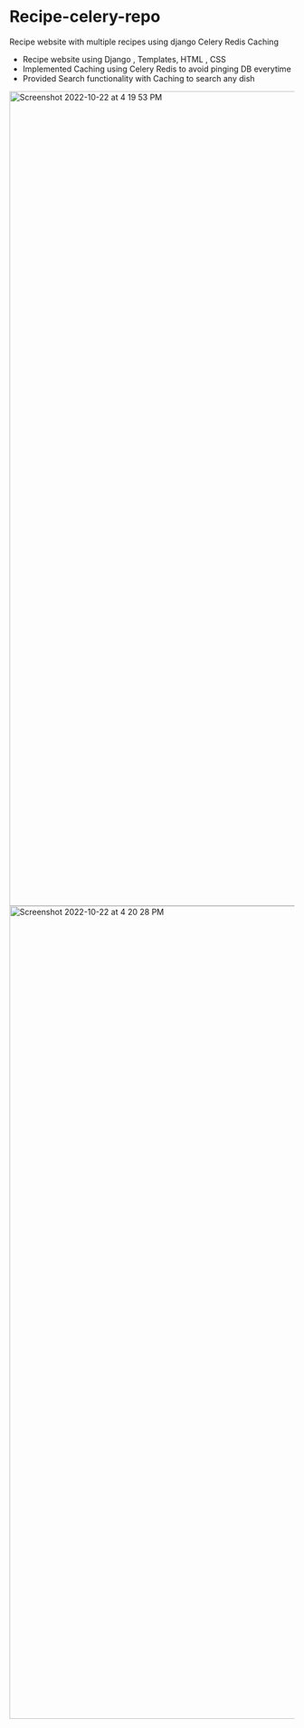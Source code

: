 # Recipe-celery-repo
Recipe website with multiple recipes using django Celery Redis Caching
- Recipe website using Django , Templates, HTML , CSS 
- Implemented Caching using Celery Redis to avoid pinging DB everytime 
- Provided Search functionality with Caching to search any dish 

<img width="1440" alt="Screenshot 2022-10-22 at 4 19 53 PM" src="https://user-images.githubusercontent.com/78414267/197335200-ef9d10b7-aa9f-4bd6-9305-5fc6781c2848.png">
<img width="1437" alt="Screenshot 2022-10-22 at 4 20 28 PM" src="https://user-images.githubusercontent.com/78414267/197335202-dc9142b6-e7ec-429f-917d-1da95ce9a6e5.png">
